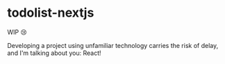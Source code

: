# todolist-nextjs

WIP 😢

Developing a project using unfamiliar technology carries the risk of delay, and I'm talking about you: React!
